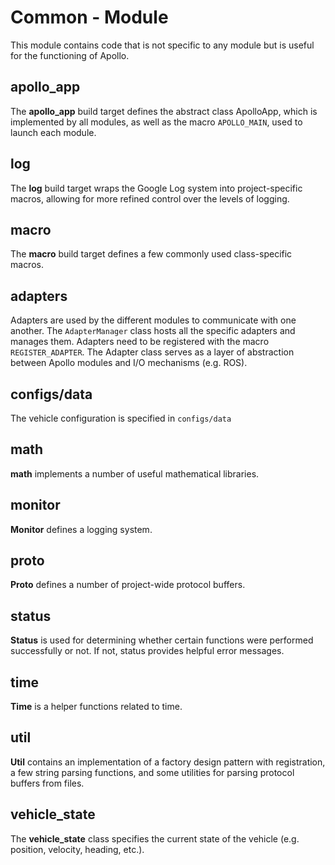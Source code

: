 # Common - Module

This module contains code that is not specific to any module but is useful for the functioning of Apollo.

## apollo_app

The **apollo_app** build target defines the abstract class ApolloApp,
which is implemented by all modules, as well as the macro `APOLLO_MAIN`,
used to launch each module.

## log

The **log** build target wraps the Google Log system into project-specific macros, allowing for more refined control over the levels of logging.


## macro

The **macro** build target defines a few commonly used class-specific macros.


## adapters

Adapters are used by the different modules to communicate with one another. The `AdapterManager` class hosts all the specific adapters and manages them.
Adapters need to be registered with the macro `REGISTER_ADAPTER`.
The Adapter class serves as a layer of abstraction between
Apollo modules and I/O mechanisms (e.g. ROS).

## configs/data

The vehicle configuration is specified in `configs/data`

## math

**math** implements a number of useful mathematical libraries.


## monitor

**Monitor** defines a logging system.

## proto

**Proto** defines a number of project-wide protocol buffers.

## status

**Status** is used for determining whether certain functions were performed successfully or not. If not, status provides helpful error messages.


## time

**Time** is a helper functions related to time.


## util

**Util** contains an implementation of a factory design pattern with registration, a few string parsing functions, and some utilities for parsing protocol buffers from files.


## vehicle_state

The **vehicle_state** class specifies the current state of the vehicle (e.g. position, velocity, heading, etc.).

